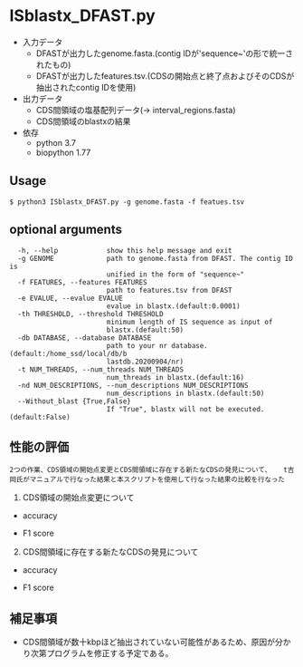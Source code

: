# ISblastx_DFAST.py

- 入力データ
  - DFASTが出力したgenome.fasta.(contig IDが'sequence~'の形で統一されたもの)
  - DFASTが出力したfeatures.tsv.(CDSの開始点と終了点およびそのCDSが抽出されたcontig IDを使用)
- 出力データ
  - CDS間領域の塩基配列データ(-> interval_regions.fasta)
  - CDS間領域のblastxの結果
- 依存
  - python 3.7
  - biopython 1.77
## Usage
```
$ python3 ISblastx_DFAST.py -g genome.fasta -f featues.tsv
```
## optional arguments
```
  -h, --help            show this help message and exit
  -g GENOME             path to genome.fasta from DFAST. The contig ID is
                        unified in the form of "sequence~"
  -f FEATURES, --features FEATURES
                        path to features.tsv from DFAST
  -e EVALUE, --evalue EVALUE
                        evalue in blastx.(default:0.0001)
  -th THRESHOLD, --threshold THRESHOLD
                        minimum length of IS sequence as input of
                        blastx.(default:50)
  -db DATABASE, --database DATABASE
                        path to your nr database.(default:/home_ssd/local/db/b
                        lastdb.20200904/nr)
  -t NUM_THREADS, --num_threads NUM_THREADS
                        num_threads in blastx.(default:16)
  -nd NUM_DESCRIPTIONS, --num_descriptions NUM_DESCRIPTIONS
                        num_descriptions in blastx.(default:50)
  --Without_blast {True,False}
                        If "True", blastx will not be executed.(default:False)
```
## 性能の評価
`2つの作業、CDS領域の開始点変更とCDS間領域に存在する新たなCDSの発見について、  
t吉岡氏がマニュアルで行なった結果と本スクリプトを使用して行なった結果の比較を行なった`
1. CDS領域の開始点変更について
- accuracy

- F1 score


2. CDS間領域に存在する新たなCDSの発見について
- accuracy

- F1 score
## 補足事項
- CDS間領域が数十kbpほど抽出されていない可能性があるため、原因が分かり次第プログラムを修正する予定である。





